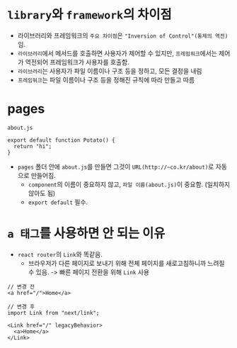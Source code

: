 # `library`와 `framework`의 차이점

- 라이브러리와 프레임워크의 `주요 차이점`은 `"Inversion of Control"(통제의 역전)`임.
- `라이브러리`에서 메서드를 호출하면 사용자가 제어할 수 있지만, `프레임워크`에서는 제어가 역전되어 프레임워크가 사용자를 호출함.
- `라이브러리`는 사용자가 파일 이름이나 구조 등을 정하고, 모든 결정을 내림
- `프레임워크`는 파일 이름이나 구조 등을 정해진 규칙에 따라 만들고 따름

# pages

```
about.js

export default function Potato() {
  return "hi";
}
```

- `pages` 폴더 안에 `about.js`를 만들면 그것이 `URL(http://~co.kr/about)`로 자동으로 만들어짐.
  - `component`의 이름이 중요하지 않고, `파일 이름(about.js)`이 중요함. (일치하지 않아도 됨)
  - `export default` 필수.

# `a 태그`를 사용하면 안 되는 이유

- `react router`의 `Link`와 똑같음.
  - 브라우저가 다른 페이지로 보내기 위해 전체 페이지를 새로고침하니까 느려질 수 있음. -> 빠른 페이지 전환을 위해 `Link` 사용

```
// 변경 전
<a href="/">Home</a>

// 변경 후
import Link from "next/link";

<Link href="/" legacyBehavior>
  <a>Home</a>
</Link>
```
